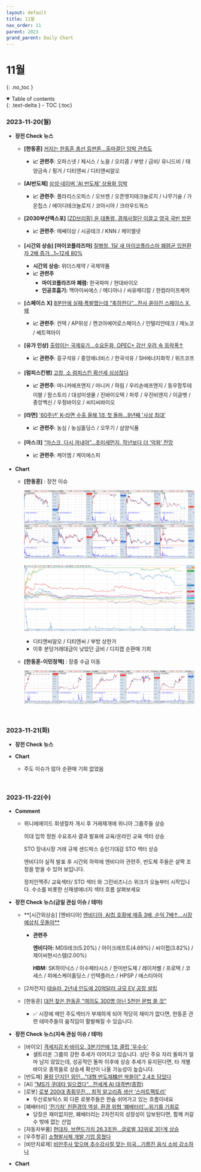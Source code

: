 ```yaml
---
layout: default
title: 11월
nav_order: 11
parent: 2023
grand_parent: Daily Chart
---
```


# 11월

{: .no_toc }

<details open markdown="block">
  <summary>
    Table of contents
  </summary>
  {: .text-delta }
- TOC
{:toc}
</details>

<!------------------------------------ STEP ------------------------------------>





### 2023-11-20(월)

* **장전 Check 뉴스**
  * **[한동훈]** [커지는 한동훈 총선 등판론…출마결단 임박 관측도](https://www.yna.co.kr/view/AKR20231119049700001?input=1195m)
    * **📈 관련주**: 오파스넷 / 체시스 / 노을 / 오리콤 / 부방 / 금비/ 유니드비 / 태양금속 / 핑거 / 디티앤씨 / 디티앤씨알오
  * **[AI반도체]** [삼성·네이버 'AI 반도체' 상용화 임박](https://www.etnews.com//20231117000184)
    * **📈 관련주**: 폴라리스오피스 / 오브젠 / 오픈엣지테크놀로지 / 나무기술 / 가온칩스 / 에이디테크놀로지 / 코아시아 / 크라우드웍스 
  * **[2030부산엑스포]** [[ZD브리핑\] 윤 대통령, 경제사절단 이끌고 영국 국빈 방문](https://n.news.naver.com/mnews/article/092/0002311980?sid=105)
    * **📈 관련주**: 메쎄이상 / 시공테크 / KNN / 케이엘넷
  * **[시간외 상승] [마이코플라즈마]**  [질병청, 1달 새 마이코플라스마 폐렴균 입원환자 2배 증가…1~12세 80%](https://www.asiatoday.co.kr/view.php?key=20231117010011372)

    * **시간외 상승:** 위더스제약 / 국제약품
    * **📈 관련주**
      * **마이코플라즈마 폐렴:** 한국파마 / 현대바이오
      * **인공호흡기:** 맥아이씨에스 / 메디아나 / 씨유메디칼 / 한컴라이프케어
  * **[스페이스 X]** [8분만에 실패·폭발했는데 “축하한다”…찬사 쏟아진 스페이스 X, 왜](https://n.news.naver.com/mnews/article/009/0005217420?sid=101)
  
    * **📈 관련주**: 컨텍 / AP위성 / 켄코아에어로스페이스 / 인텔리안테크 / 제노코 / 쎄트렉아이
  * **[유가 인상]** [출렁이는 국제유가…수요둔화, OPEC+ 감산 우려 속 등락폭↑ ](https://view.asiae.co.kr/article/2023111810142101640)

    * **📈 관련주**: 흥구석유 / 중앙에너비스 / 한국석유 / SH에너지화학 / 위즈코프
  * **[럼피스킨병]** [고창, 소 럼피스킨 확산세 심상찮다](https://news.kmib.co.kr/article/view.asp?arcid=0924330848&code=11131424&cp=nv)
  
    * **📈 관련주**: 마니커에프앤지 / 마니커 / 하림 / 우리손에프앤지 / 동우팜투테이블 / 팜스토리 / 대성미생물 / 진바이오텍 / 파루 / 우진비앤지 / 이글벳 / 중앙백신 / 우정바이오 / 씨티씨바이오
  * **[라면]** ['60주년' K-라면 수출 올해 1조 첫 돌파…9년째 '사상 최대' ](https://n.news.naver.com/mnews/article/001/0014341156?sid=101)

    * **📈 관련주**: 농심 / 농심홀딩스 / 오뚜기 / 삼양식품
  * **[마스크]** [“마스크, 다시 꺼내야”…초미세먼지, 작년보다 더 ‘악화’ 전망](https://n.news.naver.com/mnews/article/243/0000052951?sid=101)
  
    * **📈 관련주**: 케이엠 / 케이에스피
  
* **Chart**

  * **[한동훈]** : 장전 이슈

    ![image-20231120161549655](./../../../images/menu21-sub23-sub11-11/image-20231120161549655.png)

    ![image-20231120164349342](./../../../images/menu21-sub23-sub11-11/image-20231120164349342.png)

    * 디티앤씨알오 / 디티엔씨 / 부방 상한가
    * 이후 분당거래대금이 낮았던 금비 / 디지캡 순환매 기회 

  * **[한동훈-이민정책]** : 장중 수급 이동

    ![image-20231120165714673](./../../../images/menu21-sub23-sub11-11/image-20231120165714673.png)



<br>



### 2023-11-21(화)

* **장전  Check 뉴스**

* **Chart**
  * 주도 이슈가 많아 순환매 기회 없었음



<br>



### 2023-11-22(수)

* **Comment**

  * 위니에에이드 회생절차 개시 후 거래재개에 위니아 그룹주들 상승 

    의대 입학 정원 수요조사 결과 발표에 교육/온라인 교육 섹터 상승

    STO 장내시장 거래 규제 샌드박스 승인기대감 STO 섹터 상승

    엔비디아 실적 발표 후 시간외 하락에 엔비디아 관련주, 반도체 주들은 살짝 조정을 받을 수 있어 보입니다.

    정치인맥주/ 교육섹터/ STO 섹터 와 그린비즈니스 위크가 오늘부터 시작입니다. 수소를 비롯한 신재생에너지 섹터 흐름 살펴보세요

* **장전  Check 뉴스(금일 관심 이슈 / 테마)**

  * **[시간외상승] [엔비디아] [엔비디아, AI칩 호황에 매출 3배, 순익 7배↑…시장 예상치 웃돌아**](https://www.edaily.co.kr/news/read?newsId=01292326635808344&mediaCodeNo=257&OutLnkChk=Y)

    * **관련주**

      **엔비디아:** MDS테크(5.20%) / 아이크래프트(4.69%) / 씨이랩(3.82%) / 제이씨현시스템(2.00%)

      **HBM:** SK하이닉스 / 이수페타시스 / 한미반도체 / 레이저쎌 / 프로텍 / 코세스 / 피에스케이홀딩스 / 인텍플러스 / HPSP / 에스티아이

  * [2차전지] [테슬라, 2년내 인도에 20억달러 규모 EV 공장 설립](https://n.news.naver.com/mnews/article/015/0004916729?sid=101)

  * [한동훈] [대전 찾은 한동훈 "여의도 300명 아닌 5천만 문법 쓸 것"](https://n.news.naver.com/mnews/article/448/0000437088?sid=100)

    * ✅ 시장에 메인 주도섹터가 부재하게 되어 적당히 재미가 없다면, 한동훈 관련 테마주들의 움직임이 활발해질 수 있습니다.

* **장전  Check 뉴스(지속 관심 이슈 / 테마)**

  * [바이오] [격세지감 K-바이오, 3분기만에 1조 클럽 '우수수'](https://www.pharmnews.com/news/articleView.html?idxno=234704)
    * 셀트리온 그룹의 강한 추세가 이어지고 있습니다. 상단 주요 자리 돌파가 얼마 남지 않았는데, 성공적인 돌파 이후에 상승 추세가 유지된다면, 타 개별 바이오 종목들로 상승세 확산이 나올 가능성이 높습니다.
  * [반도체] [물량 던지던 외인…"대형 반도체株만 싹쓸이" 2.4조 담았다](https://n.news.naver.com/mnews/article/008/0004964341?sid=101)
  * [AI] ["MS가 쿠데타 일으켰다"…전세계 AI 대격변(종합)](https://n.news.naver.com/mnews/article/001/0014345809?sid=104)
  * [로봇] [로봇 200대 종횡무진… 최적 알고리즘 생산 ‘스마트팩토리’](https://n.news.naver.com/mnews/article/014/0005103992?sid=101)
    * 두산로보틱스 외 다른 로봇주들은 한숨 쉬어가고 있는 흐름이네요
  * [폐배터리] [‘전기차’ 친환경의 역설, 환경 위협 ‘폐배터리’…위기를 기회로](https://n.news.naver.com/mnews/article/032/0003262656?sid=101)
    * 당장은 재미없지만, 폐배터리는 2차전지의 성장성이 담보된다면, 함께 커갈 수 밖에 없는 산업
  * [자동차부품] [현대차, 브랜드가치 26.3조원…글로벌 32위로 3단계 상승](https://n.news.naver.com/mnews/article/008/0004964449?sid=101)
  * [우주항공] [소형발사체 개발 기업 뭉쳤다](https://n.news.naver.com/mnews/article/015/0004916715?sid=105)
  * [비만치료제] [비만주사 맞으며 추수감사절 맞는 미국…기름진 음식 소비 감소하나](https://n.news.naver.com/mnews/article/016/0002227794?sid=104)

* **Chart**
